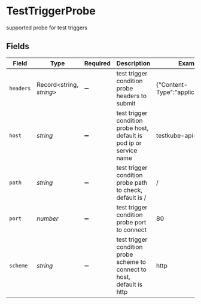 # TestTriggerProbe

supported probe for test triggers


## Fields

| Field                                                                   | Type                                                                    | Required                                                                | Description                                                             | Example                                                                 |
| ----------------------------------------------------------------------- | ----------------------------------------------------------------------- | ----------------------------------------------------------------------- | ----------------------------------------------------------------------- | ----------------------------------------------------------------------- |
| `headers`                                                               | Record<string, *string*>                                                | :heavy_minus_sign:                                                      | test trigger condition probe headers to submit                          | {"Content-Type":"application/xml"}                                      |
| `host`                                                                  | *string*                                                                | :heavy_minus_sign:                                                      | test trigger condition probe host, default is pod ip or service name    | testkube-api-server                                                     |
| `path`                                                                  | *string*                                                                | :heavy_minus_sign:                                                      | test trigger condition probe path to check, default is /                | /                                                                       |
| `port`                                                                  | *number*                                                                | :heavy_minus_sign:                                                      | test trigger condition probe port to connect                            | 80                                                                      |
| `scheme`                                                                | *string*                                                                | :heavy_minus_sign:                                                      | test trigger condition probe scheme to connect to host, default is http | http                                                                    |